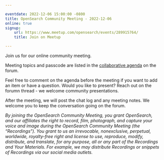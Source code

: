 ```yaml
---

eventdate: 2022-12-06 15:00:00 -0800
title: OpenSearch Community Meeting - 2022-12-06
online: true
signup:
    url: https://www.meetup.com/opensearch/events/289915764/
    title: Join on Meetup

---
```


Join us for our online community meeting.

Meeting topics and passcode are listed in the [collaborative agenda](https://forum.opensearch.org/t/opensearch-community-meeting-2022-1206/11578) on the forum.

Feel free to comment on the agenda before the meeting if you want to add an item or have a question. Would you like to present? Reach out on the forumn thread - we welcome community presentations. 

After the meeting, we will post the chat log and any meeting notes. We welcome you to keep the conversation going on the forum. 

*By joining the OpenSearch Community Meeting, you grant OpenSearch, and our affiliates the right to record, film, photograph, and capture your voice and image during the OpenSearch Community Meeting (the “Recordings”). You grant to us an irrevocable, nonexclusive, perpetual, worldwide, royalty-free right and license to use, reproduce, modify, distribute, and translate, for any purpose, all or any part of the Recordings and Your Materials. For example, we may distribute Recordings or snippets of Recordings via our social media outlets.*
